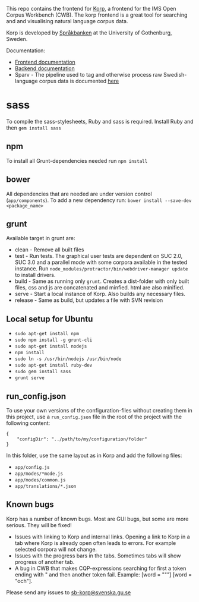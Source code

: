 This repo contains the frontend for [Korp](https://spraakbanken.gu.se/korp), a frontend for the IMS Open Corpus Workbench (CWB). The korp frontend is a great tool for searching and
and visualising natural language corpus data. 

Korp is developed by [Språkbanken](https://spraakbanken.gu.se) at the University of Gothenburg, Sweden. 

Documentation:
- [Frontend documentation](https://spraakbanken.gu.se/eng/research/infrastructure/korp/distribution/frontend)
- [Backend documentation](https://spraakbanken.gu.se/eng/research/infrastructure/korp/distribution/backend)
- Sparv - The pipeline used to tag and otherwise process raw Swedish-language corpus data is documented [here](https://spraakbanken.gu.se/eng/research/infrastructure/korp/distribution/corpuspipeline)

# sass

To compile the sass-stylesheets, Ruby and sass is required. Install Ruby and then `gem install sass`

## npm

To install all Grunt-dependencies needed run `npm install`

## bower

All dependencies that are needed are under version control (`app/components`). To add a new dependency run:
`bower install --save-dev <package_name>`

## grunt

Available target in grunt are:

- clean - Remove all built files
- test - Run tests. The graphical user tests are dependent on SUC 2.0, SUC 3.0 and a parallel mode with some corpora available in the tested instance. Run `node_modules/protractor/bin/webdriver-manager update` to install drivers.
- build - Same as running only `grunt`. Creates a dist-folder with only built files, css and js are concatenated and minfied. html are also minified.
- serve - Start a local instance of Korp. Also builds any necessary files.
- release - Same as build, but updates a file with SVN revision

## Local setup for Ubuntu

- `sudo apt-get install npm`
- `sudo npm install -g grunt-cli`
- `sudo apt-get install nodejs`
- `npm install`
- `sudo ln -s /usr/bin/nodejs /usr/bin/node`
- `sudo apt-get install ruby-dev`
- `sudo gem install sass`
- `grunt serve`

## run_config.json

To use your own versions of the configuration-files without creating them in this project, 
use a `run_config.json` file in the root of the project with the following content:

```
{
    "configDir": "../path/to/my/configuration/folder"
}
```

In this folder, use the same layout as in Korp and add the following files:

- `app/config.js`
- `app/modes/*mode.js`
- `app/modes/common.js`
- `app/translations/*.json`

## Known bugs

Korp has a number of known bugs. Most are GUI bugs, but some are more serious. They will be fixed!

- Issues with linking to Korp and internal links. Opening a link to Korp in a tab where Korp is already open often leads to errors. For example selected corpora will not change.
- Issues with the progress bars in the tabs. Sometimes tabs will show progress of another tab.
- A bug in CWB that makes CQP-expressions searching for first a token ending with " and then another token fail. Example: [word = "\""] [word = "och"].

Please send any issues to sb-korp@svenska.gu.se

